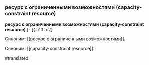 ### ресурс с ограниченными возможностями (capacity-constraint resource)

**ресурс с ограниченными возможностями (capacity-constraint resource)** [- ]{.c13 .c2}

Синоним: [[ресурс с ограниченными возможностями]].

Синоним: [[capacity-constraint resource]].

#translated
